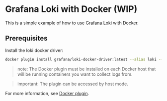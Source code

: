 # Grafana Loki with Docker (WIP)

This is a simple example of how to use [Grafana Loki](https://grafana.com/oss/loki/) with Docker.


## Prerequisites

Install the loki docker driver:

```bash
docker plugin install grafana/loki-docker-driver:latest --alias loki --grant-all-permissions
```

> note: The Docker plugin must be installed on each Docker host that will be running containers you want to collect logs from.

> important: The plugin can be accessed by host mode.

For more information, see [Docker plugin](https://grafana.com/docs/loki/latest/clients/docker-driver/configuration/).